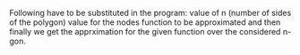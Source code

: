 Following have to be substituted in the program:
value of n (number of sides of the polygon)
value for the nodes
function to be approximated
and then finally we get the apprximation for the given function over the considered n-gon.
